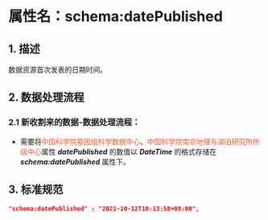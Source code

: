 # 属性名：schema:datePublished

## 1. 描述
数据资源首次发表的日期时间。

## 2. 数据处理流程
### 2.1 新收割来的数据-数据处理流程：
  * 需要将<font color="#fc5531">中国科学院基因组科学数据中心</font>、<font color="#fc5531">中国科学院南京地理与湖泊研究所所级中心</font>属性 ___datePublished___ 的数值以 ___DateTime___ 的格式存储在 ___schema:datePublished___ 属性下。

## 3. 标准规范
```json
"schema:datePublished" : "2021-10-12T10:13:58+08:00",
``` 